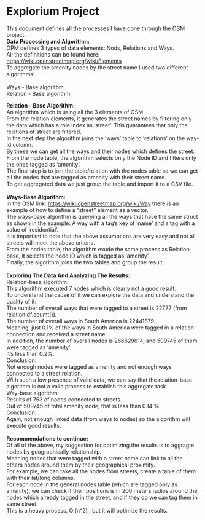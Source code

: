 # Explorium Project
This document defines all the processes I have done through the OSM project.<br>
**Data Processing and Algorithm:** <br>
OPM defines 3 types of data elements: Nods, Relations and Ways.<br>
All the definitions can be found here:<br>
https://wiki.openstreetmap.org/wiki/Elements<br>
To aggregate the amenity nodes by the street name I used two different algorithms:<br>
<br>
Ways - Base algorithm.<br>
Relation - Base algorithm.<br>

**Relation - Base Algorithm:**<br>
An algorithm which is using all the 3 elements of OSM.<br>
From the relation elements, it generates the street names by filtering only the data which has a role index as ‘street’. This guarantees that only the relations of street are filtered.<br>
In the next step the algorithm joins the ‘ways’ table to ‘relations’ on the way-Id column.<br>
By these we can get all the ways and their nodes which defines the street.<br>
From the node table, the algorithm selects only the Node ID and filters only the ones tagged as ‘amenity’.<br>
The final step is to join the table/relation with the nodes table so we can get all the nodes that are tagged as amenity with their street name.<br>
To get aggregated data we just group the table and import it to a CSV file.<br>
 <br>
**Ways-Base Algorithm:**<br>
In the OSM link: https://wiki.openstreetmap.org/wiki/Way there is an example of how to define a “street” element as a vector.<br>
The ways-base algorithm is querying all the ways that have the same struct as shown in the example: A way with a tag’s key of ‘name’ and a tag with a value of ‘residential’.<br>
It is important to note that the above assumptions are very easy and not all streets will meet the above criteria.<br>
From the nodes table, the algorithm exude the same process as Relation-base, it selects the node ID which is tagged as ‘amenity’.<br>
Finally, the algorithm joins the two tables and group the result.<br>
 <br>
**Exploring The Data And Analyzing The Results:**<br>
Relation-base algorithm:<br>
This algorithm executed 7 nodes which is clearly not a good result.<br>
To understand the cause of it we can explore the data and understand the quality of it:<br>
The number of overall ways that were tagged to a street is 22777 (from relation df.coumt()).<br>
The number of overall ways in South America is 22441879.<br>
Meaning, just 0.1% of the ways in South America were tagged in a relation connection and received a street name.<br>
In addition, the number of overall nodes is 266629614, and 509745 of them were tagged as ‘amenity’.<br>
It’s less than 0.2%.<br>
Conclusion:<br>
Not enough nodes were tagged as amenity and not enough ways connected to a street relation.<br>
With such a low presence of valid data, we can say that the relation-base algorithm is not a valid process to establish this aggregate task.<br>
Way-base algorithm:<br>
Results of 753 of nodes connected to streets.<br>
Out of 509745 of total amenity node, that is less than 0.14 %.<br>
Conclusion:<br>
Again, not enough linked data (from ways to nodes) so the algorithm will execute good results. <br>
<br>
**Recommendations to continue:**<br>
Of all of the above, my suggestion for optimizing the results is to aggragte nodes by geographically relationship.<br>
Meaning nodes that were tagged with a street name can link to all the others nodes around them by their geographical proximity.<br>
For example, we can take all the nodes from streets, create a table of them with their lat/long columns.<br>
For each node in the general nodes table (which are tagged only as amenity), we can check if their positions is in 200 meters radios around the nodes which already tagged in the street, and if they do we can tag them in same street.<br>
This is a heavy process, O (n^2) , but it will optimize the results.<br>
